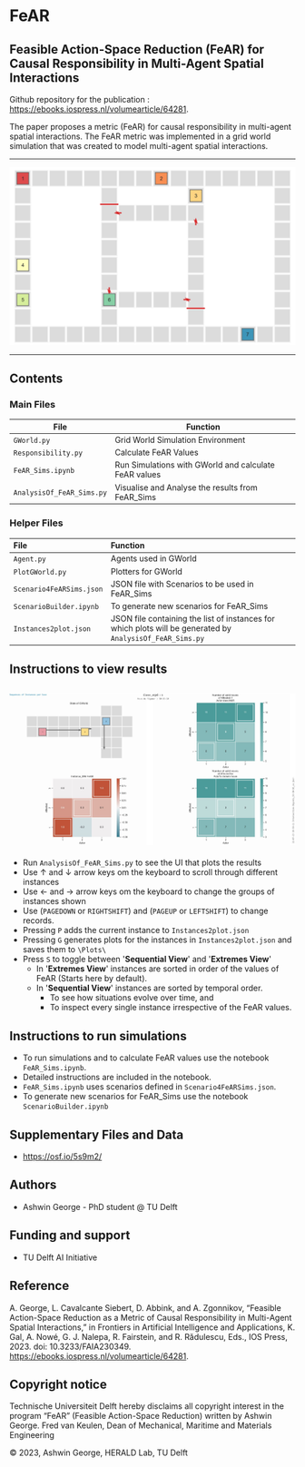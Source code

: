 # FeAR

## Feasible Action-Space Reduction (FeAR) for Causal Responsibility in Multi-Agent Spatial Interactions

Github repository for the publication : https://ebooks.iospress.nl/volumearticle/64281.

The paper proposes a metric (FeAR) for causal responsibility in multi-agent spatial interactions. The FeAR metric was implemented in a grid world simulation that was created to model multi-agent spatial interactions.

---
![Grid world snapshot](Plots/GWorldSnapshot.png)

---
## Contents

### Main Files

| File                      | Function                                              |
|---------------------------|-------------------------------------------------------|
| `GWorld.py`               | Grid World Simulation Environment                     |
| `Responsibility.py`       | Calculate FeAR Values                                 |
| `FeAR_Sims.ipynb`         | Run Simulations with GWorld and calculate FeAR values |
| `AnalysisOf_FeAR_Sims.py` | Visualise and Analyse the results from FeAR_Sims      |

### Helper Files

| File                     | Function                                                                                                  |
|:-------------------------|:----------------------------------------------------------------------------------------------------------|
| `Agent.py`               | Agents used in GWorld                                                                                     |
| `PlotGWorld.py`          | Plotters for GWorld                                                                                       |
| `Scenario4FeARSims.json` | JSON file with Scenarios to be used in FeAR_Sims                                                          |
| `ScenarioBuilder.ipynb`  | To generate new scenarios for FeAR_Sims                                                                   |
| `Instances2plot.json`    | JSON file containing the list of instances for which plots will be generated by `AnalysisOf_FeAR_Sims.py` |

## Instructions to view results

![Results viewer UI](Plots/AnalysisofFeARUI.jpg)
---
- Run `AnalysisOf_FeAR_Sims.py` to see the UI that plots the results
- Use &uarr; and &darr; arrow keys om the keyboard to scroll through different instances
- Use &larr; and &rarr; arrow keys om the keyboard to change the groups of instances shown
- Use (`PAGEDOWN` or `RIGHTSHIFT`) and (`PAGEUP` or `LEFTSHIFT`) to change records.
- Pressing `P` adds the current instance to `Instances2plot.json`
- Pressing `G` generates plots for the instances in `Instances2plot.json` and saves them to `\Plots\ `
- Press `S` to toggle between '**Sequential View**' and '**Extremes View**'
  - In '**Extremes View**' instances are sorted in order of the values of FeAR (Starts here by default).
  - In '**Sequential View**' instances are sorted by temporal order. 
    - To see how situations evolve over time, and
    - To inspect every single instance irrespective of the FeAR values.

## Instructions to run simulations
- To run simulations and to calculate FeAR values use the notebook `FeAR_Sims.ipynb`.
- Detailed instructions are included in the notebook.
- `FeAR_Sims.ipynb` uses scenarios defined in `Scenario4FeARSims.json`.
- To generate new scenarios for FeAR_Sims use the notebook `ScenarioBuilder.ipynb`


## Supplementary Files and Data
 
- https://osf.io/5s9m2/

## Authors

- Ashwin George - PhD student @ TU Delft

## Funding and support

- TU Delft AI Initiative

## Reference
 A. George, L. Cavalcante Siebert, D. Abbink, and A. Zgonnikov, “Feasible Action-Space Reduction as a Metric of Causal Responsibility in Multi-Agent Spatial Interactions,” in Frontiers in Artificial Intelligence and Applications, K. Gal, A. Nowé, G. J. Nalepa, R. Fairstein, and R. Rădulescu, Eds., IOS Press, 2023. doi: 10.3233/FAIA230349. https://ebooks.iospress.nl/volumearticle/64281.

## Copyright notice

Technische Universiteit Delft hereby disclaims all copyright interest in the program “FeAR” (Feasible Action-Space Reduction) written by Ashwin George. Fred van Keulen, Dean of Mechanical, Maritime and Materials Engineering

© 2023, Ashwin George, HERALD Lab, TU Delft
